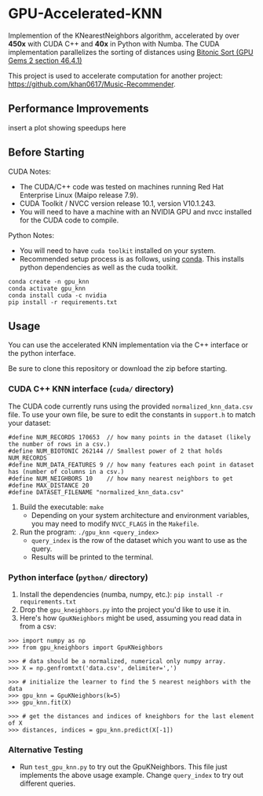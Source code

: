 # GPU-Accelerated-KNN
Implemention of the KNearestNeighbors algorithm, accelerated by over **450x** with CUDA C++ and **40x** in Python with Numba. The CUDA implementation parallelizes the sorting of distances using [Bitonic Sort (GPU Gems 2 section 46.4.1)](https://developer.nvidia.com/gpugems/gpugems2/part-vi-simulation-and-numerical-algorithms/chapter-46-improved-gpu-sorting)

This project is used to accelerate computation for another project: https://github.com/khan0617/Music-Recommender.

## Performance Improvements
insert a plot showing speedups here 

## Before Starting
CUDA Notes:
- The CUDA/C++ code was tested on machines running Red Hat Enterprise Linux (Maipo release 7.9).
- CUDA Toolkit / NVCC version release 10.1, version V10.1.243.
- You will need to have a machine with an NVIDIA GPU and nvcc installed for the CUDA code to compile.

Python Notes:
- You will need to have `cuda toolkit` installed on your system.
- Recommended setup process is as follows, using [conda](https://www.anaconda.com/). This installs python dependencies as well as the cuda toolkit.
```
conda create -n gpu_knn
conda activate gpu_knn
conda install cuda -c nvidia
pip install -r requirements.txt
```

## Usage
You can use the accelerated KNN implementation via the C++ interface or the python interface.

Be sure to clone this repository or download the zip before starting.

### CUDA C++ KNN interface (`cuda/` directory)
The CUDA code currently runs using the provided `normalized_knn_data.csv` file. To use your own file, be sure to edit the constants in `support.h` to match your dataset:
```
#define NUM_RECORDS 170653  // how many points in the dataset (likely the number of rows in a csv.)
#define NUM_BIOTONIC 262144 // Smallest power of 2 that holds NUM_RECORDS
#define NUM_DATA_FEATURES 9 // how many features each point in dataset has (number of columns in a csv.)
#define NUM_NEIGHBORS 10    // how many nearest neighbors to get
#define MAX_DISTANCE 20
#define DATASET_FILENAME "normalized_knn_data.csv"
```
1. Build the executable: `make`
    - Depending on your system architecture and environment variables, you may need to modify `NVCC_FLAGS` in the `Makefile`.
2. Run the program: `./gpu_knn <query_index>`
    - `query_index` is the row of the dataset which you want to use as the query.
    - Results will be printed to the terminal.

### Python interface (`python/` directory)
1. Install the dependencies (numba, numpy, etc.): `pip install -r requirements.txt`
2. Drop the `gpu_kneighbors.py` into the project you'd like to use it in.
3. Here's how `GpuKNeighbors` might be used, assuming you read data in from a csv:

```
>>> import numpy as np
>>> from gpu_kneighbors import GpuKNeighbors

>>> # data should be a normalized, numerical only numpy array.
>>> X = np.genfromtxt('data.csv', delimiter=',')

>>> # initialize the learner to find the 5 nearest neighbors with the data
>>> gpu_knn = GpuKNeighbors(k=5)
>>> gpu_knn.fit(X)

>>> # get the distances and indices of kneighbors for the last element of X
>>> distances, indices = gpu_knn.predict(X[-1])
```

### Alternative Testing
- Run `test_gpu_knn.py` to try out the GpuKNeighbors. This file just implements the above usage example. Change `query_index` to try out different queries.

